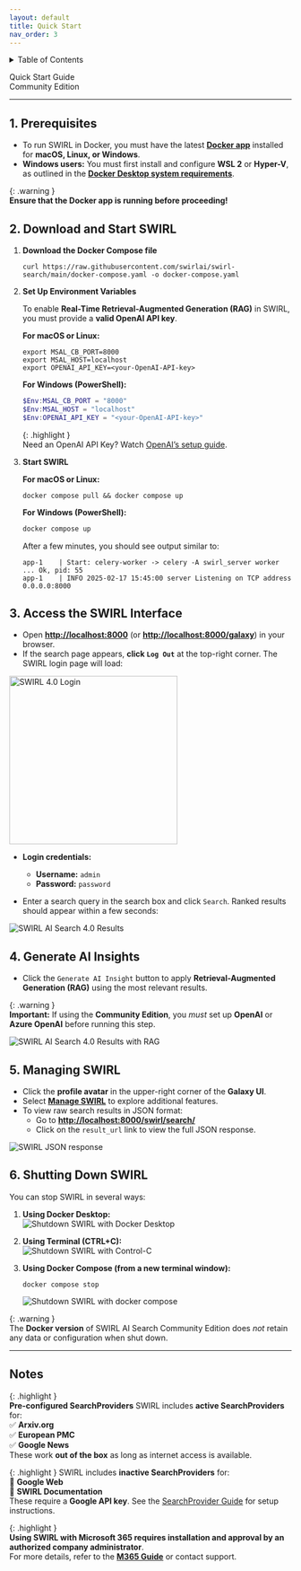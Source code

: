 ```yaml
---
layout: default
title: Quick Start
nav_order: 3
---
```

<details markdown="block">
  <summary>
    Table of Contents
  </summary>
  {: .text-delta }
- TOC
{:toc}
</details>

<span class="big-text">Quick Start Guide</span><br/><span class="med-text">Community Edition</span>

---

## 1. Prerequisites  

- To run SWIRL in Docker, you must have the latest **[Docker app](https://docs.docker.com/get-docker/)** installed for **macOS, Linux, or Windows**.  
- **Windows users:** You must first install and configure **WSL 2** or **Hyper-V**, as outlined in the **[Docker Desktop system requirements](https://docs.docker.com/desktop/install/windows-install/#system-requirements)**.  

{: .warning }  
**Ensure that the Docker app is running before proceeding!**  

## 2. Download and Start SWIRL  

1. **Download the Docker Compose file**  

    ```shell
    curl https://raw.githubusercontent.com/swirlai/swirl-search/main/docker-compose.yaml -o docker-compose.yaml
    ```

2. **Set Up Environment Variables**  

    To enable **Real-Time Retrieval-Augmented Generation (RAG)** in SWIRL, you must provide a **valid OpenAI API key**.

    **For macOS or Linux:**  
    ```shell
    export MSAL_CB_PORT=8000
    export MSAL_HOST=localhost
    export OPENAI_API_KEY=<your-OpenAI-API-key>
    ```

    **For Windows (PowerShell):**  
    ```powershell
    $Env:MSAL_CB_PORT = "8000"
    $Env:MSAL_HOST = "localhost"
    $Env:OPENAI_API_KEY = "<your-OpenAI-API-key>"
    ```

    {: .highlight }  
    Need an OpenAI API Key? Watch [OpenAI’s setup guide](https://youtu.be/nafDyRsVnXU?si=YpvyaRvhX65vtBrb).  

3. **Start SWIRL**  

    **For macOS or Linux:**  
    ```shell
    docker compose pull && docker compose up
    ```

    **For Windows (PowerShell):**  
    ```powershell
    docker compose up
    ```

    After a few minutes, you should see output similar to:  

    ```shell
    app-1    | Start: celery-worker -> celery -A swirl_server worker ... Ok, pid: 55
    app-1    | INFO 2025-02-17 15:45:00 server Listening on TCP address 0.0.0.0:8000
    ```

## 3. Access the SWIRL Interface  

- Open **[http://localhost:8000](http://localhost:8000)** (or **[http://localhost:8000/galaxy](http://localhost:8000/galaxy)**) in your browser.  
- If the search page appears, **click `Log Out`** at the top-right corner. The SWIRL login page will load:  

<img src="images/swirl_40_login.png" alt="SWIRL 4.0 Login" width="300">  

- **Login credentials:**  
  - **Username:** `admin`  
  - **Password:** `password`  

- Enter a search query in the search box and click `Search`. Ranked results should appear within a few seconds:  

![SWIRL AI Search 4.0 Results](images/swirl_40_results.png)  

## 4. Generate AI Insights  

- Click the `Generate AI Insight` button to apply **Retrieval-Augmented Generation (RAG)** using the most relevant results.  

{: .warning }  
**Important:** If using the **Community Edition**, you *must* set up **OpenAI** or **Azure OpenAI** before running this step.

![SWIRL AI Search 4.0 Results with RAG](images/swirl_40_community_rag.png)  

## 5. Managing SWIRL  

- Click the **profile avatar** in the upper-right corner of the **Galaxy UI**.  
- Select **[Manage SWIRL](http://localhost:8000/swirl/)** to explore additional features.  
- To view raw search results in JSON format:
  - Go to **[http://localhost:8000/swirl/search/](http://localhost:8000/swirl/search/)**
  - Click on the `result_url` link to view the full JSON response.

![SWIRL JSON response](images/swirl_results_mixed_1.png)  

## 6. Shutting Down SWIRL  

You can stop SWIRL in several ways:

1. **Using Docker Desktop:**  
   ![Shutdown SWIRL with Docker Desktop](images/shutdown_docker.png)  

2. **Using Terminal (CTRL+C):**  
   ![Shutdown SWIRL with Control-C](images/shutdown_ctl_c.png)  

3. **Using Docker Compose (from a new terminal window):**  
   ```shell
   docker compose stop
   ```
   ![Shutdown SWIRL with docker compose](images/shutdown_compose.png)  

{: .warning }  
The **Docker version** of SWIRL AI Search Community Edition does *not* retain any data or configuration when shut down.

---

## Notes

{: .highlight }  
**Pre-configured SearchProviders**
SWIRL includes **active SearchProviders** for:  
✅ **Arxiv.org**  
✅ **European PMC**  
✅ **Google News**  
These work **out of the box** as long as internet access is available.  

{: .highlight } 
SWIRL includes **inactive SearchProviders** for:  
🔹 **Google Web**  
🔹 **SWIRL Documentation**  
These require a **Google API key**. See the [SearchProvider Guide](SP-Guide.html#activating-a-google-programmable-search-engine-pse-searchprovider) for setup instructions.

{: .highlight }  
**Using SWIRL with Microsoft 365 requires installation and approval by an authorized company administrator**.  
For more details, refer to the **[M365 Guide](M365-Guide.html)** or contact support.
